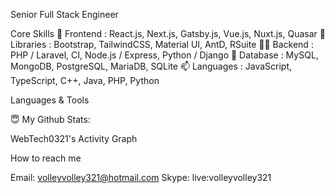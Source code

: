  Senior Full Stack Engineer 


Core Skills
🔭 Frontend : React.js, Next.js, Gatsby.js, Vue.js, Nuxt.js, Quasar
🌱 Libraries : Bootstrap, TailwindCSS, Material UI, AntD, RSuite
👨‍💻 Backend : PHP / Laravel, CI, Node.js / Express, Python / Django
💬 Database : MySQL, MongoDB, PostgreSQL, MariaDB, SQLite
📫 Languages : JavaScript, TypeScript, C++, Java, PHP, Python


Languages & Tools
                                    


😇 My Github Stats:

  WebTech0321's Activity Graph

 How to reach me 

Email: volleyvolley321@hotmail.com
Skype: live:volleyvolley321
